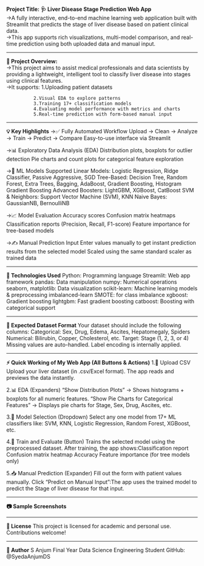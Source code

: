 **Project Title:** **🩺 Liver Disease Stage Prediction Web App**                                                                                                                                                  
->A fully interactive, end-to-end machine learning web application built with Streamlit that predicts the stage of liver disease based on patient clinical data.                                                  
->This app supports rich visualizations, multi-model comparison, and real-time prediction using both uploaded data and manual input.

---

**📖 Project Overview:**                                                                                                                                                                                          
->This project aims to assist medical professionals and data scientists by providing a lightweight, intelligent tool to classify liver disease into stages using clinical features.                                
->It supports:
              1.Uploading patient datasets
          
              2.Visual EDA to explore patterns
              3.Training 17+ classification models
              4.Evaluating model performance with metrics and charts
              5.Real-time prediction with form-based manual input

---

**💡 Key Highlights**
->✅ Fully Automated Workflow
Upload → Clean → Analyze → Train → Predict → Compare
Easy-to-use interface via Streamlit

->📊 Exploratory Data Analysis (EDA)
Distribution plots, boxplots for outlier detection
Pie charts and count plots for categorical feature exploration


->🧠 ML Models Supported
Linear Models: Logistic Regression, Ridge Classifier, Passive Aggressive, SGD
Tree-Based: Decision Tree, Random Forest, Extra Trees, Bagging, AdaBoost, Gradient Boosting, Histogram Gradient Boosting
Advanced Boosters: LightGBM, XGBoost, CatBoost
SVM & Neighbors: Support Vector Machine (SVM), KNN
Naive Bayes: GaussianNB, BernoulliNB


->📈 Model Evaluation
Accuracy scores
Confusion matrix heatmaps
Classification reports (Precision, Recall, F1-score)
Feature importance for tree-based models


->✍ Manual Prediction Input
Enter values manually to get instant prediction results from the selected model
Scaled using the same standard scaler as trained data

---

**🧰 Technologies Used**
Python:	Programming language
Streamlit:	Web app framework
pandas:	Data manipulation
numpy:	Numerical operations
seaborn, matplotlib:	Data visualization
scikit-learn:	Machine learning models & preprocessing
imbalanced-learn	SMOTE: for class imbalance
xgboost:	Gradient boosting
lightgbm:	Fast gradient boosting
catboost:	Boosting with categorical support

---

**📁 Expected Dataset Format**
Your dataset should include the following columns:
Categorical: Sex, Drug, Edema, Ascites, Hepatomegaly, Spiders
Numerical: Bilirubin, Copper, Cholesterol, etc.
Target: Stage (1, 2, 3, or 4)
Missing values are auto-handled. Label encoding is internally applied.


---

**⚡ Quick Working of My Web App (All Buttons & Actions)**
1.📂 Upload CSV
     Upload your liver dataset (in .csv/Excel format).
     The app reads and previews the data instantly.

2.📊 EDA (Expanders)
      “Show Distribution Plots”
      → Shows histograms + boxplots for all numeric features.
      “Show Pie Charts for Categorical Features”
      → Displays pie charts for Stage, Sex, Drug, Ascites, etc.

3.🤖 Model Selection (Dropdown)
     Select any one model from 17+ ML classifiers like: SVM, KNN, Logistic Regression, Random Forest, XGBoost, etc.

4.🧠 Train and Evaluate (Button)
      Trains the selected model using the preprocessed dataset.
      After training, the app shows:Classification report
                                    Confusion matrix heatmap
                                    Accuracy
                                    Feature importance (for tree models only)

5.📥 Manual Prediction (Expander)
      Fill out the form with patient values manually.
      Click “Predict on Manual Input”:The app uses the trained model to predict the Stage of liver disease for that input.

---

**📷 Sample Screenshots**


---

**📜 License**
This project is licensed for academic and personal use. Contributions welcome!

---

**👤 Author**
S Anjum
Final Year Data Science Engineering Student
GitHub: @SyedaAnjumDS

